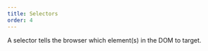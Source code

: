 ```yaml
---
title: Selectors
order: 4
---
```


A selector tells the browser which element(s) in the DOM to target.
